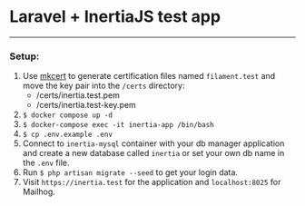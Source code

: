 # Laravel + InertiaJS test app

---

### Setup:
1. Use [mkcert](https://github.com/FiloSottile/mkcert) to generate certification files named `filament.test` and move the key pair into the `/certs` directory:
   - /certs/inertia.test.pem
   - /certs/inertia.test-key.pem
2. `$ docker compose up -d`
3. `$ docker-compose exec -it inertia-app /bin/bash`
4. `$ cp .env.example .env`
5. Connect to `inertia-mysql` container with your db manager application and create a new database called `inertia` or set your own db name in the `.env` file.
6. Run `$ php artisan migrate --seed` to get your login data. 
7. Visit `https://inertia.test` for the application and `localhost:8025` for Mailhog.